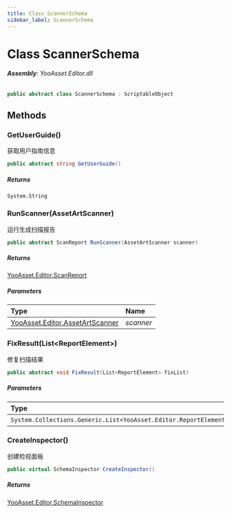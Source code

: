 ```yaml
---
title: Class ScannerSchema
sidebar_label: ScannerSchema
---
```

# Class ScannerSchema


###### **Assembly**: YooAsset.Editor.dll

```csharp title="Declaration"
public abstract class ScannerSchema : ScriptableObject
```
## Methods
### GetUserGuide()
获取用户指南信息

```csharp title="Declaration"
public abstract string GetUserGuide()
```

##### Returns

`System.String`
### RunScanner(AssetArtScanner)
运行生成扫描报告

```csharp title="Declaration"
public abstract ScanReport RunScanner(AssetArtScanner scanner)
```

##### Returns

[YooAsset.Editor.ScanReport](../YooAsset.Editor/ScanReport.md)

##### Parameters

| Type | Name |
|:--- |:--- |
| [YooAsset.Editor.AssetArtScanner](../YooAsset.Editor/AssetArtScanner.md) | *scanner* |

### FixResult(List&lt;ReportElement&gt;)
修复扫描结果

```csharp title="Declaration"
public abstract void FixResult(List<ReportElement> fixList)
```

##### Parameters

| Type | Name |
|:--- |:--- |
| `System.Collections.Generic.List<YooAsset.Editor.ReportElement>` | *fixList* |

### CreateInspector()
创建检视面板

```csharp title="Declaration"
public virtual SchemaInspector CreateInspector()
```

##### Returns

[YooAsset.Editor.SchemaInspector](../YooAsset.Editor/SchemaInspector.md)
